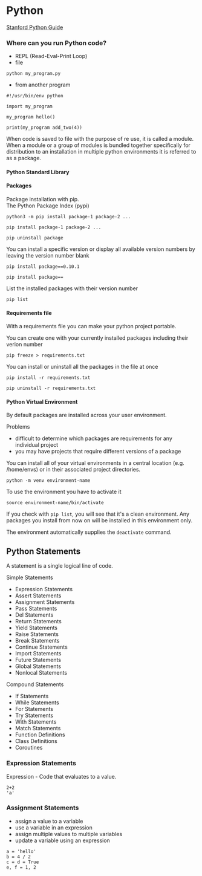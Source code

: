 # Python

[Stanford Python Guide](https://cs.stanford.edu/people/nick/py/)

### Where can you run Python code?
- REPL (Read-Eval-Print Loop)
- file
```
python my_program.py
```
- from another program
```
#!/usr/bin/env python

import my_program

my_program hello()

print(my_program add_two(4))
```

When code is saved to file with the purpose of re use, it is called a module.  
When a module or a group of modules is bundled together specifically for distribution to an installation in multiple python environments it is referred to as a package.  

#### Python Standard Library

#### Packages
Package installation with pip.  
The Python Package Index (pypi)  

```
python3 -m pip install package-1 package-2 ...
```
```
pip install package-1 package-2 ...

pip uninstall package
```
You can install a specific version or display all available version numbers by leaving the version number blank  
```
pip install package==0.10.1

pip install package==
```

List the installed packages with their version number  
```
pip list
```

#### Requirements file
With a requirements file you can make your python project portable.  

You can create one with your currently installed packages including their verion number  
```
pip freeze > requirements.txt
```
You can install or uninstall all the packages in the file at once
```
pip install -r requirements.txt

pip uninstall -r requirements.txt
```

#### Python Virtual Environment
By default packages are installed across your user environment.  

Problems
- difficult to determine which packages are requirements for any individual project
- you may have projects that require different versions of a package

You can install all of your virtual environments in a central location (e.g. /home/envs) or in their associated project directories.  
```
python -m venv environment-name
```
To use the environment you have to activate it
```
source environment-name/bin/activate
```
If you check with `pip list`, you will see that it's a clean environment. Any packages you install from now on will be installed in this environment only.  

The environment automatically supplies the `deactivate` command.  

## Python Statements
A statement is a single logical line of code.  

Simple Statements
- Expression Statements
- Assert Statements
- Assignment Statements
- Pass Statements
- Del Statements
- Return Statements
- Yield Statements
- Raise Statements
- Break Statements
- Continue Statements
- Import Statements
- Future Statements
- Global Statements
- Nonlocal Statements

Compound Statements
- If Statements
- While Statements
- For Statements
- Try Statements
- With Statements
- Match Statements
- Function Definitions
- Class Definitions
- Coroutines

### Expression Statements
Expression - Code that evaluates to a value.  
```
2+2
'a'
```

### Assignment Statements
- assign a value to a variable
- use a variable in an expression
- assign multiple values to multiple variables
- update a variable using an expression
```
a = 'hello'
b = 4 / 2
c = d = True
e, f = 1, 2
```
